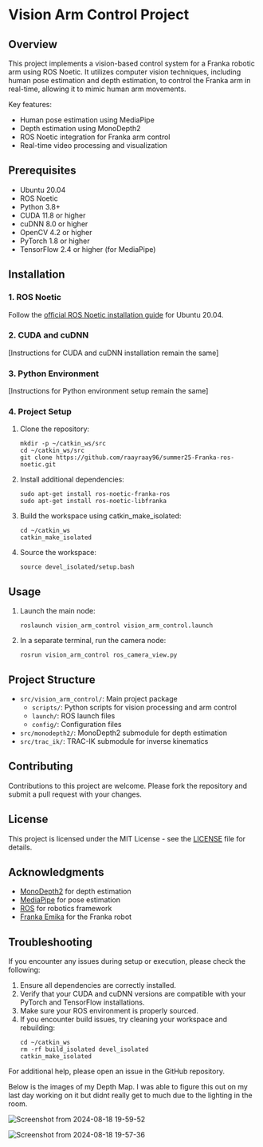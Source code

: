 # Vision Arm Control Project

## Overview

This project implements a vision-based control system for a Franka robotic arm using ROS Noetic. It utilizes computer vision techniques, including human pose estimation and depth estimation, to control the Franka arm in real-time, allowing it to mimic human arm movements.

Key features:
- Human pose estimation using MediaPipe
- Depth estimation using MonoDepth2
- ROS Noetic integration for Franka arm control
- Real-time video processing and visualization

## Prerequisites

- Ubuntu 20.04
- ROS Noetic
- Python 3.8+
- CUDA 11.8 or higher
- cuDNN 8.0 or higher
- OpenCV 4.2 or higher
- PyTorch 1.8 or higher
- TensorFlow 2.4 or higher (for MediaPipe)

## Installation

### 1. ROS Noetic

Follow the [official ROS Noetic installation guide](http://wiki.ros.org/noetic/Installation/Ubuntu) for Ubuntu 20.04.

### 2. CUDA and cuDNN

[Instructions for CUDA and cuDNN installation remain the same]

### 3. Python Environment

[Instructions for Python environment setup remain the same]

### 4. Project Setup

1. Clone the repository:
   ```
   mkdir -p ~/catkin_ws/src
   cd ~/catkin_ws/src
   git clone https://github.com/raayraay96/summer25-Franka-ros-noetic.git
   ```

2. Install additional dependencies:
   ```
   sudo apt-get install ros-noetic-franka-ros
   sudo apt-get install ros-noetic-libfranka
   ```

3. Build the workspace using catkin_make_isolated:
   ```
   cd ~/catkin_ws
   catkin_make_isolated
   ```

4. Source the workspace:
   ```
   source devel_isolated/setup.bash
   ```

## Usage

1. Launch the main node:
   ```
   roslaunch vision_arm_control vision_arm_control.launch
   ```

2. In a separate terminal, run the camera node:
   ```
   rosrun vision_arm_control ros_camera_view.py
   ```

## Project Structure

- `src/vision_arm_control/`: Main project package
  - `scripts/`: Python scripts for vision processing and arm control
  - `launch/`: ROS launch files
  - `config/`: Configuration files
- `src/monodepth2/`: MonoDepth2 submodule for depth estimation
- `src/trac_ik/`: TRAC-IK submodule for inverse kinematics

## Contributing

Contributions to this project are welcome. Please fork the repository and submit a pull request with your changes.

## License

This project is licensed under the MIT License - see the [LICENSE](LICENSE) file for details.

## Acknowledgments

- [MonoDepth2](https://github.com/nianticlabs/monodepth2) for depth estimation
- [MediaPipe](https://github.com/google/mediapipe) for pose estimation
- [ROS](https://www.ros.org/) for robotics framework
- [Franka Emika](https://www.franka.de/) for the Franka robot

## Troubleshooting

If you encounter any issues during setup or execution, please check the following:

1. Ensure all dependencies are correctly installed.
2. Verify that your CUDA and cuDNN versions are compatible with your PyTorch and TensorFlow installations.
3. Make sure your ROS environment is properly sourced.
4. If you encounter build issues, try cleaning your workspace and rebuilding:
   ```
   cd ~/catkin_ws
   rm -rf build_isolated devel_isolated
   catkin_make_isolated
   ```

For additional help, please open an issue in the GitHub repository.

Below is the images of my Depth Map. I was able to figure this out on my last day working on it but didnt really get to much due to the lighting in the room.

![Screenshot from 2024-08-18 19-59-52](https://github.com/user-attachments/assets/b5c32aea-6236-45f5-b62f-182bf95e7df9)

![Screenshot from 2024-08-18 19-57-36](https://github.com/user-attachments/assets/ddf8d767-7f2e-402e-ac0e-d0cc13ebf851)


